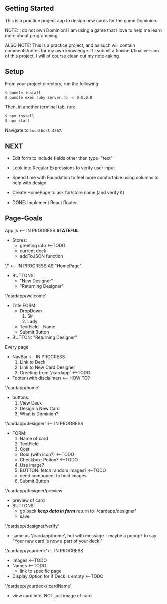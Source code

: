 ## Getting Started

This is a practice project app to design new cards for the game Dominion.

NOTE: I do not own Dominion!  I am using a game that I love to help me learn more about programming

ALSO NOTE: This is a practice project, and as such will contain comments/notes for my own knowledge. If I submit a finished/final version of this project, I will of course clean out my note-taking

## Setup

From your project directory, run the following:

```sh
$ bundle install
$ bundle exec ruby server.rb -o 0.0.0.0
```

Then, in another terminal tab, run:

```sh
$ npm install
$ npm start
```

Navigate to `localhost:4567`.

## NEXT

- Edit form to include fields other than type="text"
- Look into Regular Expressions to verify user input
- Spend time with Foundation to feel more comfortable using columns to help with design
- Create HomePage to ask for/store name (and verify it)

- DONE: Implement React Router

## Page-Goals

App.js <-- IN PROGRESS
**STATEFUL**
  * Stores:
    - greeting info <--TODO
    - current deck
    - addToJSON function

'/' <-- IN PROGRESS AS "HomePage"
  * BUTTONS:
    - "New Designer"
    - "Returning Designer"

'/cardapp/welcome'
  * Title
  FORM:
    * DropDown
      1. Sir
      2. Lady
    * TextField - Name
    * Submit Button
  * BUTTON: "Returning Designer"

Every page:
  * NavBar <-- IN PROGRESS
    1. Link to Deck
    2. Link to New Card Designer
    3. Greeting from '/cardapp' <--TODO
  * Footer (with disclaimer) <-- HOW TO?

'/cardapp/home'
  * buttons:
    1. View Deck
    2. Design a New Card
    3. What is Dominion?

'/cardapp/designer' <-- IN PROGRESS
  * FORM:
    1. Name of card
    2. TextField
    3. Cost
      - Gold (with icon?) <--TODO
      - Checkbox: Potion? <--TODO
    4. Use image?
    5. BUTTON: fetch random images? <--TODO
      - need component to hold images
    6. Submit Button

'/cardapp/designer/preview'
  * preview of card
  * BUTTONS:
    - go back
      ***keep data in form***
      return to '/cardapp/designer'
    - save

'/cardapp/designer/verify'
  * same as '/cardapp/home', but with message - maybe a popup? to say "Your new card is now a part of your deck!"

'/cardapp/yourdeck'<-- IN PROGRESS
  * Images <--TODO
  * Names <--TODO
    - link to specific page
  * Display Option for if Deck is empty <--TODO

'/cardapp/yourdeck/:cardName'
  * view card info, NOT just image of card
